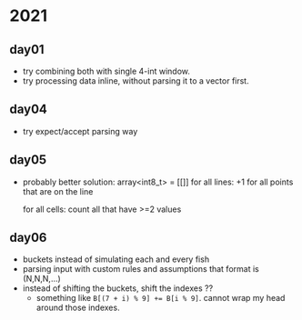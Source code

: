 # 2021

## day01

* try combining both with single 4-int window.
* try processing data inline, without parsing it to a vector<int> first.

## day04

* try expect/accept parsing way

## day05

* probably better solution:
    array<int8_t> = [[]]
    for all lines:
        +1 for all points that are on the line

    for all cells:
        count all that have >=2 values

## day06

- buckets instead of simulating each and every fish
- parsing input with custom rules and assumptions that format is (N,N,N,...)
- instead of shifting the buckets, shift the indexes ??
    - something like `B[(7 + i) % 9] += B[i % 9]`. cannot wrap my head around those indexes.